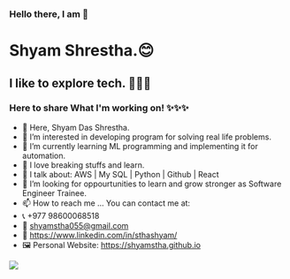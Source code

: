 ### Hello there, I am 👏
# Shyam Shrestha.😊  
## I like to explore tech. 🚀🚀🚀
### Here to share What I'm working on! ✨✨✨


- 👋 Here, Shyam Das Shrestha.
- 👀 I’m interested in developing program for solving real life problems.
- 🌱 I’m currently learning ML programming and implementing it for automation.
- 🎉 I love breaking stuffs and learn.
- 📣 I talk about: AWS | My SQL | Python | Github | React
- 💞️ I’m looking for oppourtunities to learn and grow stronger as Software Engineer Trainee.
- 📫 How to reach me ... You can contact me at:
- 📞 +977 98600068518
- 📧 shyamstha055@gmail.com
- 🧑 https://www.linkedin.com/in/sthashyam/
- 🖼 Personal Website: https://shyamstha.github.io

<img src="https://github-readme-stats.vercel.app/api?username=ShyamStha&&show_icons=true&title_color=#ffffff&icon_color=bb2acf&text_color=daf7dc&bg_color=000000">
